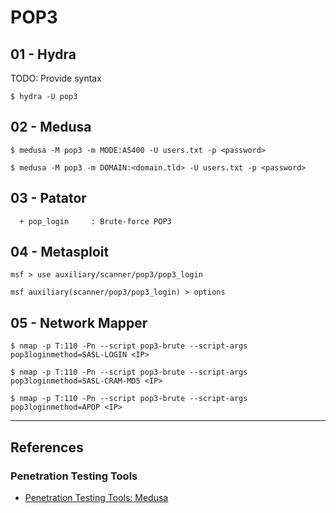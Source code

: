 # POP3

## 01 - Hydra

TODO: Provide syntax

```
$ hydra -U pop3
```


## 02 - Medusa

```
$ medusa -M pop3 -m MODE:AS400 -U users.txt -p <password>

$ medusa -M pop3 -m DOMAIN:<domain.tld> -U users.txt -p <password>
```

## 03 - Patator

```
  + pop_login     : Brute-force POP3
```

## 04 - Metasploit

```
msf > use auxiliary/scanner/pop3/pop3_login

msf auxiliary(scanner/pop3/pop3_login) > options
```

## 05 - Network Mapper

```
$ nmap -p T:110 -Pn --script pop3-brute --script-args pop3loginmethod=SASL-LOGIN <IP>

$ nmap -p T:110 -Pn --script pop3-brute --script-args pop3loginmethod=SASL-CRAM-MD5 <IP>

$ nmap -p T:110 -Pn --script pop3-brute --script-args pop3loginmethod=APOP <IP>
```

---
## References

### Penetration Testing Tools

- [Penetration Testing Tools: Medusa](https://en.kali.tools/?p=200)